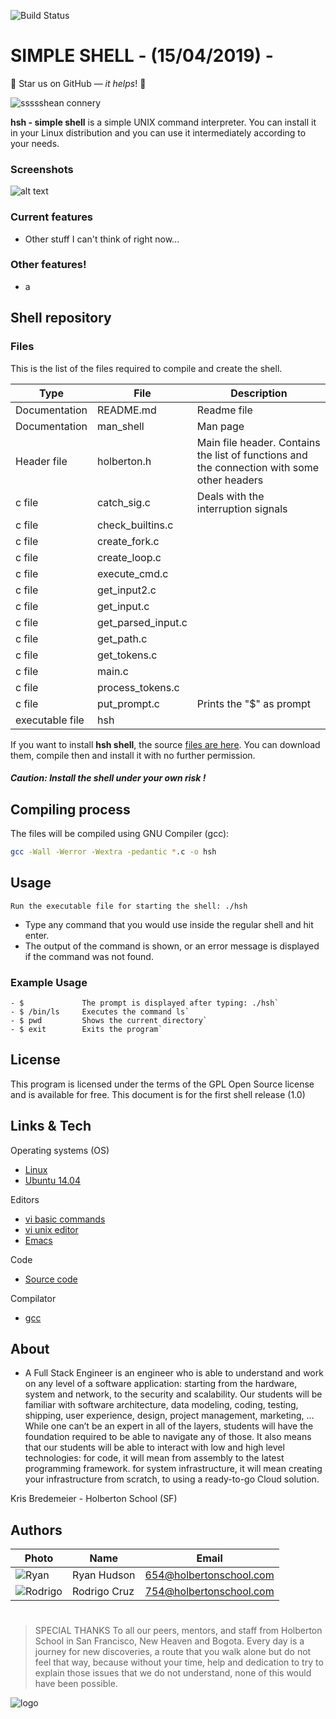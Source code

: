 ![Build Status](https://travis-ci.org/joemccann/dillinger.svg?branch=master)
# SIMPLE SHELL -  (15/04/2019) - 
:rocket: Star us on GitHub — *it helps*! :rocket:

![ssssshean connery](https://i.imgur.com/uLoz3WY.jpg)


**hsh - simple shell** is a simple UNIX command interpreter.  You can install it in your Linux distribution and you can use it intermediately according to your needs.

### Screenshots

![alt text](image)

### Current features
* Other stuff I can't think of right now...

### Other features!
  - a


## Shell repository


### Files

This is the list of the files required to compile and create the shell.

| Type | File   | Description |
| ------  |  -----------  | ----------- |
|Documentation| README.md |Readme file|
|Documentation|man_shell|Man page|
| Header file| holberton.h | Main file header. Contains the list of functions and the connection with some other headers|
|c file|catch_sig.c|Deals with the interruption signals|
|c file|check_builtins.c||
|c file|create_fork.c||
|c file|create_loop.c||
|c file|execute_cmd.c||
|c file|get_input2.c||
|c file|get_input.c||
|c file|get_parsed_input.c||
|c file|get_path.c||
|c file|get_tokens.c||
|c file|main.c||
|c file|process_tokens.c||
|c file|put_prompt.c| Prints the "$" as prompt|
|executable file|hsh||

If you want to install **hsh shell**, the source [files are here]([https://github.com/ryanhudson/draft_shell/tree/master](https://github.com/ryanhudson/draft_shell/tree/master)). You can download them, compile then and install it with no further permission.
#####  Caution: Install the shell under your own risk !




## Compiling process
The files will be compiled using GNU Compiler (gcc):
```sh
gcc -Wall -Werror -Wextra -pedantic *.c -o hsh
```



## Usage

`Run the executable file for starting the shell: ./hsh`
- Type any command that you would use inside the regular shell and hit enter.
- The output of the command is shown, or an error message is displayed if the command was not found.

### Example Usage
```
- $				The prompt is displayed after typing: ./hsh`
- $ /bin/ls		Executes the command ls`
- $ pwd			Shows the current directory`
- $ exit 		Exits the program`
```




## License

This program is licensed under the terms of the GPL Open Source license and is available for free. 
This document is for the first shell release (1.0)




## Links & Tech
Operating systems (OS)
* [Linux](https://www.linux.org)
* [Ubuntu 14.04](http://releases.ubuntu.com/14.04/)

Editors 
* [vi basic commands](https://www.ccsf.edu/Pub/Fac/vi.html)
* [vi unix editor](https://sourceforge.net/projects/ex-vi/)
* [Emacs](https://www.gnu.org/software/emacs/)

Code
* [Source code](https://github.com/aimeos/aimeos-typo3)

Compilator
* [gcc](https://www.gnu.org/software/gcc/)

## About


- A Full Stack Engineer is an engineer who is able to understand and work on any level of a software application: starting from the hardware, system and network, to the security and scalability. Our students will be familiar with software architecture, data modeling, coding, testing, shipping, user experience, design, project management, marketing, … While one can’t be an expert in all of the layers, students will have the foundation required to be able to navigate any of those.
It also means that our students will be able to interact with low and high level technologies: for code, it will mean from assembly to the latest programming framework.
for system infrastructure, it will mean creating your infrastructure from scratch, to using a ready-to-go Cloud solution. 

Kris Bredemeier - Holberton School (SF)

## Authors

 Photo  | Name | Email
 -----  | ---- | -----
![Ryan](https://i.imgur.com/LeZPQqe.jpg)| Ryan Hudson | 654@holbertonschool.com
![Rodrigo](https://i.imgur.com/36L7XQD.jpg)| Rodrigo Cruz | 754@holbertonschool.com
#
> SPECIAL THANKS
> To all our peers, mentors, and staff from Holberton School in San Francisco, New Heaven and Bogota. 
>Every day is a journey for new discoveries, a route that you walk alone but do not feel that way, because without your time, help and dedication to try to explain those issues that we do not understand, none of this would have been possible.

![logo](https://i.imgur.com/LXW9lwr.png)
